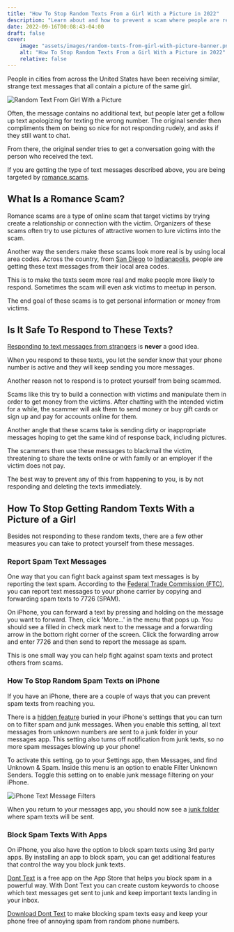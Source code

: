 ```yaml
---
title: "How To Stop Random Texts From a Girl With a Picture in 2022"
description: "Learn about and how to prevent a scam where people are receiving text messages from local area codes with a picture of a girl from random unknown numbers."
date: 2022-09-16T00:08:43-04:00
draft: false
cover:
    image: "assets/images/random-texts-from-girl-with-picture-banner.png"
    alt: "How To Stop Random Texts From a Girl With a Picture in 2022"
    relative: false 
---
```


People in cities from across the United States have been receiving similar, strange text messages that all contain a picture of the same girl. 

![Random Text From Girl With a Picture](/assets/images/random-text-from-girl-with-picture.png#center "Random Text From Girl With a Picture")

Often, the message contains no additional text, but people later get a follow up text apologizing for texting the wrong number. The original sender then compliments them on being so nice for not responding rudely, and asks if they still want to chat.

From there, the original sender tries to get a conversation going with the person who received the text. 

If you are getting the type of text messages described above, you are being targeted by [romance scams](https://www.fbi.gov/scams-and-safety/common-scams-and-crimes/romance-scams).


## What Is a Romance Scam?

Romance scams are a type of online scam that target victims by trying create a relationship or connection with the victim. Organizers of these scams often try to use pictures of attractive women to lure victims into the scam. 

Another way the senders make these scams look more real is by using local area codes. Across the country, from [San Diego](https://www.10news.com/news/team-10/romance-scam-features-text-messages-and-picture-of-random-woman) to [Indianapolis](https://fox59.com/investigations/warning-issued-after-womans-picture-used-for-possible-scam/), people are getting these text messages from their local area codes. 

This is to make the texts seem more real and make people more likely to respond. Sometimes the scam will even ask victims to meetup in person.

The end goal of these scams is to get personal information or money from victims. 

## Is It Safe To Respond to These Texts?

[Responding to text messages from strangers](/blog/i-replied-to-a-spam-text/) is **never** a good idea. 

When you respond to these texts, you let the sender know that your phone number is active and they will keep sending you more messages. 

Another reason not to respond is to protect yourself from being scammed.

Scams like this try to build a connection with victims and manipulate them in order to get money from the victims. After chatting with the intended victim for a while, the scammer will ask them to send money or buy gift cards or sign up and pay for accounts online for them. 

Another angle that these scams take is sending dirty or inappropriate messages hoping to get the same kind of response back, including pictures. 

The scammers then use these messages to blackmail the victim, threatening to share the texts online or with family or an employer if the victim does not pay.

The best way to prevent any of this from happening to you, is by not responding and deleting the texts immediately. 

## How To Stop Getting Random Texts With a Picture of a Girl

Besides not responding to these random texts, there are a few other measures you can take to protect yourself from these messages. 

### Report Spam Text Messages

One way that you can fight back against spam text messages is by reporting the text spam. According to the [Federal Trade Commission (FTC)](https://consumer.ftc.gov/articles/how-recognize-and-report-spam-text-messages#report), you can report text messages to your phone carrier by copying and forwarding spam texts to 7726 (SPAM).

On iPhone, you can forward a text by pressing and holding on the message you want to forward. Then, click 'More...' in the menu that pops up. You should see a filled in check mark next to the message and a forwarding arrow in the bottom right corner of the screen. Click the forwarding arrow and enter 7726 and then send to report the message as spam.

This is one small way you can help fight against spam texts and protect others from scams.

### How To Stop Random Spam Texts on iPhone

If you have an iPhone, there are a couple of ways that you can prevent spam texts from reaching you. 

There is a [hidden feature](https://support.apple.com/en-us/HT201229) buried in your iPhone's settings that you can turn on to filter spam and junk messages. When you enable this setting, all text messages from unknown numbers are sent to a junk folder in your messages app. This setting also turns off notification from junk texts, so no more spam messages blowing up your phone!

To activate this setting, go to your Settings app, then Messages, and find Unknown & Spam. Inside this menu is an option to enable Filter Unknown Senders. Toggle this setting on to enable junk message filtering on your iPhone.

![iPhone Text Message Filters](/assets/images/iphone-text-message-filters.PNG#center "iPhone Text Message Filters")

When you return to your messages app, you should now see a [junk folder](/blog/does-iphone-have-junk-folder-for-text-messages/) where spam texts will be sent. 

### Block Spam Texts With Apps

On iPhone, you also have the option to block spam texts using 3rd party apps. By installing an app to block spam, you can get additional features that control the way you block junk texts.

[Dont Text](https://donttext.app/download) is a free app on the App Store that helps you block spam in a powerful way. With Dont Text you can create custom keywords to choose which text messages get sent to junk and keep important texts landing in your inbox.

[Download Dont Text](https://donttext.app/download) to make blocking spam texts easy and keep your phone free of annoying spam from random phone numbers.
